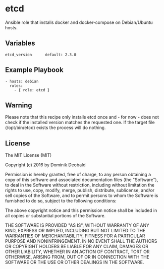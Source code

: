 # etcd

Ansible role that installs docker and docker-compose on Debian/Ubuntu hosts.

## Variables

    etcd_version      default: 2.3.0

## Example Playbook

    - hosts: debian
      roles:
        - { role: etcd }

## Warning

Please note that this recipe only installs etcd once and - for now - does not check if the installed version matches the requested one. If the target file (/opt/bin/etcd) exists the process will do nothing.

## License

The MIT License (MIT)

Copyright (c) 2016 by Dominik Deobald

Permission is hereby granted, free of charge, to any person obtaining a
copy of this software and associated documentation files (the "Software"),
to deal in the Software without restriction, including without limitation
the rights to use, copy, modify, merge, publish, distribute, sublicense,
and/or sell copies of the Software, and to permit persons to whom the
Software is furnished to do so, subject to the following conditions:

The above copyright notice and this permission notice shall be included in
all copies or substantial portions of the Software.

THE SOFTWARE IS PROVIDED "AS IS", WITHOUT WARRANTY OF ANY KIND, EXPRESS OR
IMPLIED, INCLUDING BUT NOT LIMITED TO THE WARRANTIES OF MERCHANTABILITY,
FITNESS FOR A PARTICULAR PURPOSE AND NONINFRINGEMENT. IN NO EVENT SHALL THE
AUTHORS OR COPYRIGHT HOLDERS BE LIABLE FOR ANY CLAIM, DAMAGES OR OTHER
LIABILITY, WHETHER IN AN ACTION OF CONTRACT, TORT OR OTHERWISE, ARISING
FROM, OUT OF OR IN CONNECTION WITH THE SOFTWARE OR THE USE OR OTHER DEALINGS
IN THE SOFTWARE.
